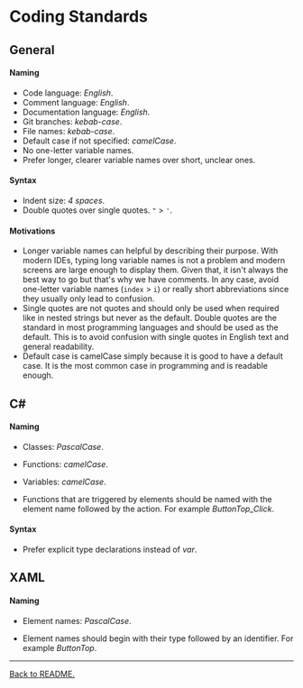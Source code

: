 # Coding Standards

## General

#### Naming
-   Code language: _English_.
-   Comment language: _English_.
-   Documentation language: _English_.
-   Git branches: _kebab-case_.
-   File names: _kebab-case_.
-   Default case if not specified: _camelCase_.
-   No one-letter variable names.
-   Prefer longer, clearer variable names over short, unclear ones.

#### Syntax
-   Indent size: _4 spaces_.
-   Double quotes over single quotes. `"` > `'`.

#### Motivations
-   Longer variable names can helpful by describing their purpose. With modern IDEs, typing long variable names is not a problem and modern screens are large enough to display them. Given that, it isn't always the best way to go but that's why we have comments. In any case, avoid one-letter variable names (`index` > `i`) or really short abbreviations since they usually only lead to confusion.
-   Single quotes are not quotes and should only be used when required like in nested strings but never as the default. Double quotes are the standard in most programming languages and should be used as the default. This is to avoid confusion with single quotes in English text and general readability.
-   Default case is camelCase simply because it is good to have a default case. It is the most common case in programming and is readable enough.

## C#

#### Naming
-   Classes: _PascalCase_.
-   Functions: _camelCase_.
-   Variables: _camelCase_.

-   Functions that are triggered by elements should be named with the element name followed by the action. For example _ButtonTop\_Click_.

#### Syntax
-   Prefer explicit type declarations instead of _var_.

## XAML

#### Naming
-   Element names: _PascalCase_.

-   Element names should begin with their type followed by an identifier. For example _ButtonTop_.

---

[Back to README.](/README.md)
